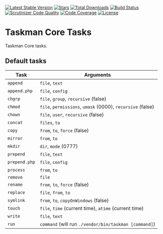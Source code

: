 [![Latest Stable Version](https://img.shields.io/github/release/php-taskman/core-tasks.svg?style=flat-square)](https://packagist.org/packages/phptaskman/coretasks)
 [![Stars](https://img.shields.io/github/stars/php-taskman/core-tasks.svg?style=flat-square)](https://github.com/php-taskman/core-tasks)
 [![Total Downloads](https://img.shields.io/packagist/dt/phptaskman/coretasks.svg?style=flat-square)](https://packagist.org/packages/phptaskman/coretasks)
 [![Build Status](https://img.shields.io/travis/php-taskman/core-tasks/master.svg?style=flat-square)](https://travis-ci.org/php-taskman/core-tasks)
 [![Scrutinizer Code Quality](https://img.shields.io/scrutinizer/g/php-taskman/core-tasks.svg?style=flat-square)](https://scrutinizer-ci.com/g/php-taskman/core-tasks/?branch=master)
 [![Code Coverage](https://img.shields.io/scrutinizer/coverage/g/php-taskman/core-tasks.svg?style=flat-square)](https://scrutinizer-ci.com/g/php-taskman/core-tasks/?branch=master)
 [![License](https://img.shields.io/github/license/php-taskman/core-tasks.svg?style=flat-square)](https://packagist.org/packages/phptaskman/coretasks)
 
# Taskman Core Tasks

Taskman Core tasks.

## Default tasks

| Task          | Arguments |
| ------------- | --------- |
| `append`      | `file`, `text` |
| `append.php`  | `file`, `config` |
| `chgrp`       | `file`, `group`, `recursive` (false) |
| `chmod`       | `file`, `permissions`, `umask` (0000), `recursive` (false) |
| `chown`       | `file`, `user`, `recursive` (false) |
| `concat`      | `files`, `to` |
| `copy`        | `from`, `to`, `force` (false) |
| `mirror`      | `from`, `to` |
| `mkdir`       | `dir`, `mode` (0777) |
| `prepend`     | `file`, `text` |
| `prepend.php` | `file`, `config` |
| `process`     | `from`, `to` |
| `remove`      | `file` |
| `rename`      | `from`, `to`, `force` (false) |
| `replace`     | `file`, `from`, `to` |
| `symlink`     | `from`, `to`, `copyOnWindows` (false) |
| `touch`       | `file`, `time` (current time), `atime` (current time) |
| `write`       | `file`, `text` |
| `run`         | `command` (will run `./vendor/bin/taskman [command]`) |
